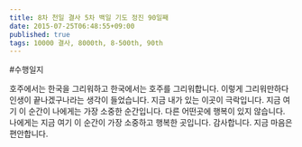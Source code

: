 ```yaml
---
title: 8차 천일 결사 5차 백일 기도 정진 90일째
date: 2015-07-25T06:48:55+09:00
published: true
tags: 10000 결사, 8000th, 8-500th, 90th
---
```


#수행일지

호주에서는 한국을 그리워하고 한국에서는 호주를 그리워합니다. 이렇게 그리워만하다 인생이 끝나겠구나라는 생각이 들었습니다. 지금 내가 있는 이곳이 극락입니다. 지금 여기 이 순간이 나에게는 가장 소중한 순간입니다. 다른 어떤곳에 행복이 있지 않습니다. 나에게는 지금 여기 이 순간이 가장 소중하고 행복한 곳입니다. 감사합니다. 지금 마음은 편안합니다.
